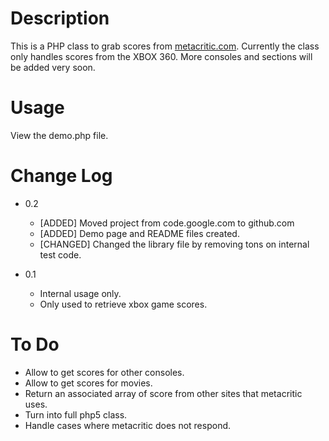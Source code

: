 Description
===========

This is a PHP class to grab scores from [metacritic.com](http://metacritic.com). Currently the class only handles scores from the XBOX 360. More consoles and sections will be added very soon.

Usage
=====

View the demo.php file.

Change Log
==========

- 0.2
   - [ADDED] Moved project from code.google.com to github.com
   - [ADDED] Demo page and README files created.
   - [CHANGED] Changed the library file by removing tons on internal test code.

- 0.1
   - Internal usage only.
   - Only used to retrieve xbox game scores.

To Do
=====

- Allow to get scores for other consoles.
- Allow to get scores for movies.
- Return an associated array of score from other sites that metacritic uses.
- Turn into full php5 class.
- Handle cases where metacritic does not respond.
